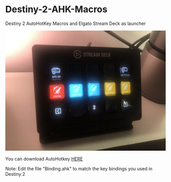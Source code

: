 # Destiny-2-AHK-Macros
Destiny 2 AutoHotKey Macros and Elgato Stream Deck as launcher

<img src="Assets/IMG_6052.jpg" width="512">

You can download AutoHotkey <a href="https://www.autohotkey.com/">HERE</a>

Note: Edit the file "Binding.ahk" to match the key bindings you used in Destiny 2
